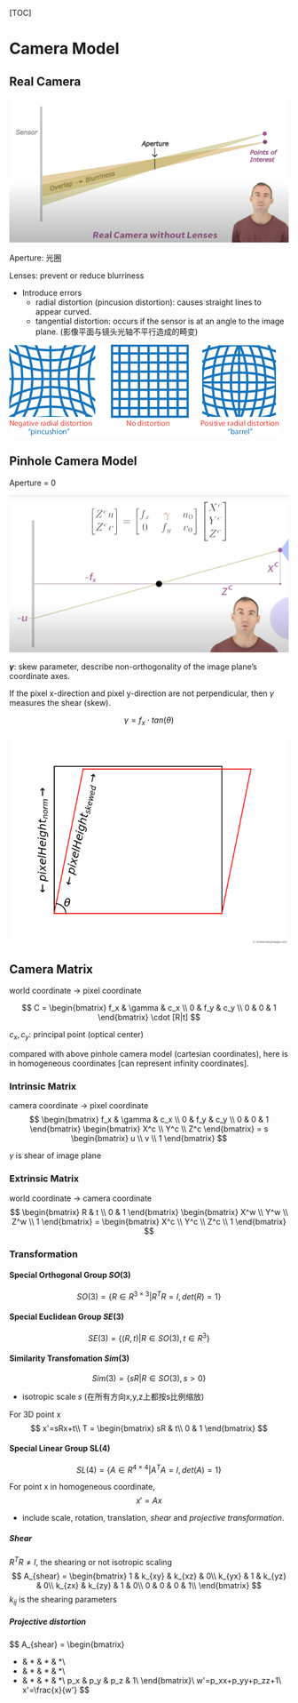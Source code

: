 [TOC]

# Camera Model

## Real Camera

![alt text](./img/real_camera.png)

Aperture: 光圈

Lenses: prevent or reduce blurriness
- Introduce errors
    - radial distortion (pincusion distortion): causes straight lines to appear curved.
    - tangential distortion: occurs if the sensor is at an angle to the image plane. (影像平面与镜头光轴不平行造成的畸变)

![alt text](./img/pincushion.png)

## Pinhole Camera Model

Aperture = 0

![pinhole](./img/pinehole_camera.png)

**$\gamma$**: skew parameter, describe non-orthogonality of the image plane’s coordinate axes.

If the pixel x-direction and pixel y-direction are not perpendicular, then $\gamma$ measures the shear (skew).

$$
\gamma = f_x \cdot tan(\theta)
$$

![pinhole](./img/skew.png)

## Camera Matrix

world coordinate -> pixel coordinate

$$
C = \begin{bmatrix}
f_x & \gamma & c_x \\
0 & f_y & c_y \\
0 & 0 & 1
\end{bmatrix} \cdot [R|t]
$$

$c_x, c_y$: principal point (optical center)

compared with above pinhole camera model (cartesian coordinates), here is in homogeneous coordinates [can represent infinity coordinates].

### Intrinsic Matrix

camera coordinate -> pixel coordinate
$$
\begin{bmatrix}
f_x & \gamma & c_x \\
0 & f_y & c_y \\
0 & 0 & 1
\end{bmatrix} \begin{bmatrix}
X^c \\
Y^c \\
Z^c
\end{bmatrix} = s \begin{bmatrix}
u \\
v \\
1
\end{bmatrix}
$$

$\gamma$ is shear of image plane

### Extrinsic Matrix

world coordinate -> camera coordinate
$$
\begin{bmatrix}
R & t \\
0 & 1
\end{bmatrix} \begin{bmatrix}
X^w \\
Y^w \\
Z^w \\
1
\end{bmatrix} = \begin{bmatrix}
X^c \\
Y^c \\
Z^c \\
1
\end{bmatrix}
$$

### Transformation

#### Special Orthogonal Group $SO(3)$

$$
SO(3)=\{R\in R^{3\times 3}|R^TR=I, det(R)=1\}
$$

#### Special Euclidean Group $SE(3)$

$$
SE(3) = \{(R,t)|R\in SO(3), t\in R^3\}
$$

#### Similarity Transfomation $Sim(3)$

$$
Sim(3)=\{sR|R\in SO(3), s>0\}
$$

- isotropic scale $s$ (在所有方向x,y,z上都按s比例缩放)

For 3D point x
$$
x'=sRx+t\\
T = 
\begin{bmatrix}
sR & t\\
0  & 1
\end{bmatrix}
$$


#### Special Linear Group SL(4)

$$
SL(4)=\{A\in R^{4\times4}|A^TA=I, det(A)=1\}
$$

For point x in homogeneous coordinate,
$$
x'=Ax
$$

- include scale, rotation, translation, *shear* and *projective transformation*.

##### Shear

$R^TR\neq I$, the shearing or not isotropic scaling
$$
A_{shear} = \begin{bmatrix}
1 & k_{xy} & k_{xz} & 0\\
k_{yx} & 1 & k_{yz} & 0\\
k_{zx} & k_{zy} & 1 & 0\\
0 & 0 & 0 & 1\\
\end{bmatrix}
$$
$k_{ij}$ is the shearing parameters

##### Projective distortion

$$
A_{shear} = \begin{bmatrix}
* & * & * & *\\
* & * & * & *\\
* & * & * & *\\
p_x & p_y & p_z & 1\\
\end{bmatrix}\\
w'=p_xx+p_yy+p_zz+1\\
x'=\frac{x}{w'}
$$

